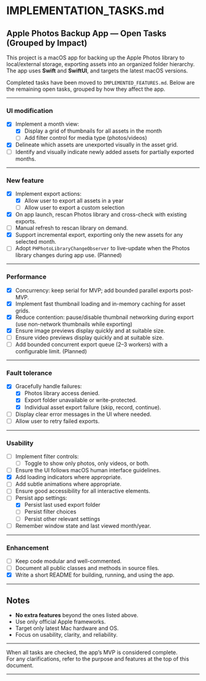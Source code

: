 # IMPLEMENTATION_TASKS.md

## Apple Photos Backup App — Open Tasks (Grouped by Impact)

This project is a macOS app for backing up the Apple Photos library to local/external storage, exporting assets into an organized folder hierarchy. The app uses **Swift** and **SwiftUI**, and targets the latest macOS versions.

Completed tasks have been moved to `IMPLEMENTED_FEATURES.md`. Below are the remaining open tasks, grouped by how they affect the app.

---

### UI modification
  
- [x] Implement a month view:
  - [x] Display a grid of thumbnails for all assets in the month
  - [ ] Add filter control for media type (photos/videos)
- [x] Delineate which assets are unexported visually in the asset grid.
- [ ] Identify and visually indicate newly added assets for partially exported months.

---

### New feature

- [x] Implement export actions:
  - [x] Allow user to export all assets in a year
  - [ ] Allow user to export a custom selection
- [x] On app launch, rescan Photos library and cross-check with existing exports.
- [ ] Manual refresh to rescan library on demand.
- [x] Support incremental export, exporting only the new assets for any selected month.
- [ ] Adopt `PHPhotoLibraryChangeObserver` to live-update when the Photos library changes during app use. (Planned)

---

### Performance

- [x] Concurrency: keep serial for MVP; add bounded parallel exports post-MVP.
- [x] Implement fast thumbnail loading and in-memory caching for asset grids.
- [x] Reduce contention: pause/disable thumbnail networking during export (use non-network thumbnails while exporting)
- [x] Ensure image previews display quickly and at suitable size.
- [ ] Ensure video previews display quickly and at suitable size.
- [ ] Add bounded concurrent export queue (2–3 workers) with a configurable limit. (Planned)

---

### Fault tolerance

- [x] Gracefully handle failures:
  - [x] Photos library access denied.
  - [x] Export folder unavailable or write-protected.
  - [x] Individual asset export failure (skip, record, continue).
- [ ] Display clear error messages in the UI where needed.
- [ ] Allow user to retry failed exports.

---

### Usability

- [ ] Implement filter controls:
  - [ ] Toggle to show only photos, only videos, or both.
- [ ] Ensure the UI follows macOS human interface guidelines.
- [x] Add loading indicators where appropriate.
- [ ] Add subtle animations where appropriate.
- [ ] Ensure good accessibility for all interactive elements.
- [ ] Persist app settings:
  - [x] Persist last used export folder
  - [ ] Persist filter choices
  - [ ] Persist other relevant settings
- [ ] Remember window state and last viewed month/year.

---

### Enhancement

- [ ] Keep code modular and well-commented.
- [ ] Document all public classes and methods in source files.
- [x] Write a short README for building, running, and using the app.

---

## Notes

- **No extra features** beyond the ones listed above.
- Use only official Apple frameworks.
- Target only latest Mac hardware and OS.
- Focus on usability, clarity, and reliability.

---

When all tasks are checked, the app’s MVP is considered complete.\
For any clarifications, refer to the purpose and features at the top of this document.

---
